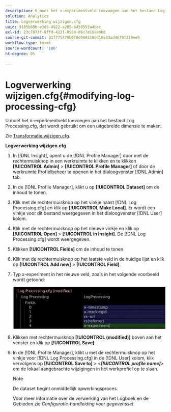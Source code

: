 ```yaml
---
description: U moet het x-experimentveld toevoegen aan het bestand Log Processing.cfg, dat wordt gebruikt om een uitgebreide dimensie te maken.
solution: Analytics
title: Logverwerking wijzigen.cfg
uuid: 9105b09b-e3d5-4922-a205-b459553a4bec
exl-id: 23c7873f-8ffd-422f-896b-d6c7e16aabbd
source-git-commit: 31f775478b0f0d968310ed10a43ad46791319ee9
workflow-type: tm+mt
source-wordcount: '186'
ht-degree: 0%

---
```


# Logverwerking wijzigen.cfg{#modifying-log-processing-cfg}

U moet het x-experimentveld toevoegen aan het bestand Log Processing.cfg, dat wordt gebruikt om een uitgebreide dimensie te maken.

Zie [Transformatie wijzigen.cfg](../../../home/c-undst-ctrld-exp/c-vw-rslts/t-mod-trfmtn.md#task-d61b02853a82492c9a76e3c5fe8a3fb6).

**Logverwerking wijzigen.cfg**

1. In [!DNL Insight], opent u de [!DNL Profile Manager] door met de rechtermuisknop in een werkruimte te klikken en te klikken **[!UICONTROL Admin]** > **[!UICONTROL Profile Manager]** of door de werkruimte Profielbeheer te openen in het dialoogvenster [!DNL Admin] tab.
1. In de [!DNL Profile Manager], klikt u op **[!UICONTROL Dataset]** om de inhoud te tonen.
1. Klik met de rechtermuisknop op het vinkje naast [!DNL Log Processing.cfg] en klik op **[!UICONTROL Make Local]**. Er wordt een vinkje voor dit bestand weergegeven in het dialoogvenster [!DNL User] kolom.
1. Klik met de rechtermuisknop op het nieuwe vinkje en klik op **[!UICONTROL Open]** > **[!UICONTROL in Insight]**. De [!DNL Log Processing.cfg] wordt weergegeven.
1. Klikken **[!UICONTROL Fields]** om de inhoud te tonen.
1. Klik met de rechtermuisknop op het laatste veld in de huidige lijst en klik op **[!UICONTROL Add new]** > **[!UICONTROL Field]**.
1. Typ x-experiment in het nieuwe veld, zoals in het volgende voorbeeld wordt getoond:

   ![Stapinfo](assets/logprocessing.png)

1. Klikken met rechtermuisknop **[!UICONTROL (modified)]** boven aan het venster en klik op **[!UICONTROL Save]**.
1. In de [!DNL Profile Manager], klikt u met de rechtermuisknop op het vinkje voor [!DNL Log Processing.cfg] in de [!DNL User] kolom, klik vervolgens op **[!UICONTROL Save to]** > *&lt;**[!UICONTROL profile name]**>* om de lokaal aangebrachte wijzigingen in het werkprofiel op te slaan.

   >[!NOTE]
   >
   >De dataset begint onmiddellijk opwerkingsproces.

   Voor meer informatie over de verwerking van het Logboek en de Gebieden zie *Configuratie-handleiding voor gegevensset*.
